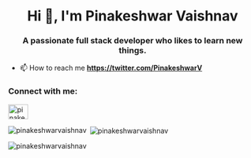 <h1 align="center">Hi 👋, I'm Pinakeshwar Vaishnav</h1>
<h3 align="center">A passionate full stack developer who likes to learn new things.</h3>

- 📫 How to reach me **https://twitter.com/PinakeshwarV**

<h3 align="left">Connect with me:</h3>
<p align="left">
<a href="https://twitter.com/pinakeshwarv" target="blank"><img align="center" src="https://raw.githubusercontent.com/rahuldkjain/github-profile-readme-generator/master/src/images/icons/Social/twitter.svg" alt="pinakeshwarv" height="30" width="40" /></a>
</p>

<p><img align="left" src="https://github-readme-stats.vercel.app/api/top-langs?username=pinakeshwarvaishnav&show_icons=true&locale=en&layout=compact" alt="pinakeshwarvaishnav" /></p>

<p>&nbsp;<img align="center" src="https://github-readme-stats.vercel.app/api?username=pinakeshwarvaishnav&show_icons=true&locale=en" alt="pinakeshwarvaishnav" /></p>

<p><img align="center" src="https://github-readme-streak-stats.herokuapp.com/?user=pinakeshwarvaishnav&" alt="pinakeshwarvaishnav" /></p>
